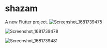 # shazam

A new Flutter project.
![Screenshot_1681739475](https://user-images.githubusercontent.com/70517765/232504633-ab5693d5-e5cc-433f-8799-06a9c7f958e9.png)

![Screenshot_1681739478](https://user-images.githubusercontent.com/70517765/232504696-418fac2e-09eb-4104-9df2-7c33d9bd6822.png)

![Screenshot_1681739481](https://user-images.githubusercontent.com/70517765/232504701-71fd720a-0f45-462b-9c08-8e505d89c112.png)

